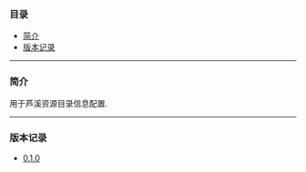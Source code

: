 ### 目录

* [简介](#abstract)
* [版本记录](#version)

---

### <a name="abstract">简介</a>

用于芦溪资源目录信息配置.

---

### <a name="version">版本记录</a>

* [0.1.0](./Docs/Version/0.1.0.md "0.1.0")